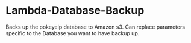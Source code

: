 # Lambda-Database-Backup

Backs up the pokeyelp database to Amazon s3. Can replace parameters specific to the Database you want to have backup up.
